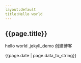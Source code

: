 ```yaml
---
layout:default
title:Hello world
---
```

<h2> {{page.title}}</h2>



<p>hello world ,jekyll_demo 创建博客  </p>
<p>{{page.date | page.data_to_string}}</p>

